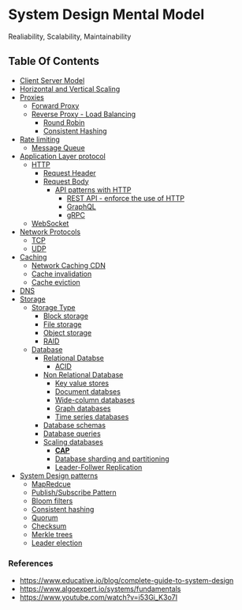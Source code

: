 # System Design Mental Model 
Realiability, Scalability, Maintainability 

## Table Of Contents
* [Client Server Model]()
* [Horizontal and Vertical Scaling]()
* [Proxies]()
  * [Forward Proxy]()
  * [Reverse Proxy - Load Balancing]()
    * [Round Robin]()
    * [Consistent Hashing]()
* [Rate limiting]()
  * [Message Queue]() 
* [Application Layer protocol]()
  * [HTTP]()
    * [Request Header]()
    * [Request Body]()
      * [API patterns with HTTP]()
        * [REST API - enforce the use of HTTP]()
        * [GraphQL]()
        * [gRPC]()
  * [WebSocket]() 
* [Network Protocols]()
  * [TCP]()
  * [UDP]()
* [Caching]()
  * [Network Caching CDN]()
  * [Cache invalidation]()
  * [Cache eviction]()
* [DNS]()
* [Storage]()
  * [Storage Type]()
    * [Block storage]()
    * [File storage]()
    * [Object storage]()
    * [RAID]()
  * [Database]()
    * [Relational Databse]()
      * [ACID]() 
    * [Non Relational Database]()
      * [Key value stores]()
      * [Document databses]()
      * [Wide-column databases]()
      * [Graph databases]()
      * [Time series databases]()
    * [Database schemas]()
    * [Database queries]()
    * [Scaling databases]()
      * [**CAP**]() 
      * [Database sharding and partitioning]() 
      * [Leader-Follwer Replication]()
* [System Design patterns]()
  * [MapRedcue]() 
  * [Publish/Subscribe Pattern]()
  * [Bloom filters]()
  * [Consistent hashing]()
  * [Quorum]()
  * [Checksum]()
  * [Merkle trees]()
  * [Leader election]()



### References 
* https://www.educative.io/blog/complete-guide-to-system-design
* https://www.algoexpert.io/systems/fundamentals
* https://www.youtube.com/watch?v=i53Gi_K3o7I
